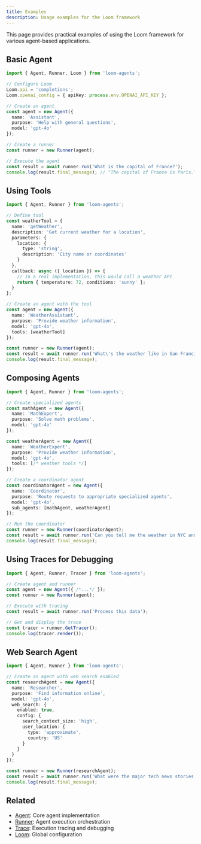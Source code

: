 ```yaml
---
title: Examples
description: Usage examples for the Loom framework
---
```


This page provides practical examples of using the Loom framework for various agent-based applications.

## Basic Agent

```typescript
import { Agent, Runner, Loom } from 'loom-agents';

// Configure Loom
Loom.api = 'completions';
Loom.openai_config = { apiKey: process.env.OPENAI_API_KEY };

// Create an agent
const agent = new Agent({
  name: 'Assistant',
  purpose: 'Help with general questions',
  model: 'gpt-4o'
});

// Create a runner
const runner = new Runner(agent);

// Execute the agent
const result = await runner.run('What is the capital of France?');
console.log(result.final_message); // "The capital of France is Paris."
```

## Using Tools

```typescript
import { Agent, Runner } from 'loom-agents';

// Define tool
const weatherTool = {
  name: 'getWeather',
  description: 'Get current weather for a location',
  parameters: {
    location: {
      type: 'string',
      description: 'City name or coordinates'
    }
  },
  callback: async ({ location }) => {
    // In a real implementation, this would call a weather API
    return { temperature: 72, conditions: 'sunny' };
  }
};

// Create an agent with the tool
const agent = new Agent({
  name: 'WeatherAssistant',
  purpose: 'Provide weather information',
  model: 'gpt-4o',
  tools: [weatherTool]
});

const runner = new Runner(agent);
const result = await runner.run('What\'s the weather like in San Francisco?');
console.log(result.final_message);
```

## Composing Agents

```typescript
import { Agent, Runner } from 'loom-agents';

// Create specialized agents
const mathAgent = new Agent({
  name: 'MathExpert',
  purpose: 'Solve math problems',
  model: 'gpt-4o'
});

const weatherAgent = new Agent({
  name: 'WeatherExpert',
  purpose: 'Provide weather information',
  model: 'gpt-4o',
  tools: [/* weather tools */]
});

// Create a coordinator agent
const coordinatorAgent = new Agent({
  name: 'Coordinator',
  purpose: 'Route requests to appropriate specialized agents',
  model: 'gpt-4o',
  sub_agents: [mathAgent, weatherAgent]
});

// Run the coordinator
const runner = new Runner(coordinatorAgent);
const result = await runner.run('Can you tell me the weather in NYC and also calculate 15% of 85?');
console.log(result.final_message);
```

## Using Traces for Debugging

```typescript
import { Agent, Runner, Tracer } from 'loom-agents';

// Create agent and runner
const agent = new Agent({ /*...*/ });
const runner = new Runner(agent);

// Execute with tracing
const result = await runner.run('Process this data');

// Get and display the trace
const tracer = runner.GetTracer();
console.log(tracer.render());
```

## Web Search Agent

```typescript
import { Agent, Runner } from 'loom-agents';

// Create an agent with web search enabled
const researchAgent = new Agent({
  name: 'Researcher',
  purpose: 'Find information online',
  model: 'gpt-4o',
  web_search: {
    enabled: true,
    config: {
      search_context_size: 'high',
      user_location: {
        type: 'approximate',
        country: 'US'
      }
    }
  }
});

const runner = new Runner(researchAgent);
const result = await runner.run('What were the major tech news stories this week?');
console.log(result.final_message);
```

## Related

- [Agent](/reference/agent): Core agent implementation
- [Runner](/reference/runner): Agent execution orchestration
- [Trace](/reference/trace): Execution tracing and debugging
- [Loom](/reference/loom): Global configuration
